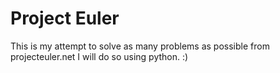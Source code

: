 Project Euler
=============

This is my attempt to solve as many problems as possible from projecteuler.net
I will do so using python. :)
